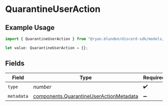 # QuarantineUserAction

## Example Usage

```typescript
import { QuarantineUserAction } from "@ryan.blunden/discord-sdk/models/components";

let value: QuarantineUserAction = {};
```

## Fields

| Field                                                                                              | Type                                                                                               | Required                                                                                           | Description                                                                                        |
| -------------------------------------------------------------------------------------------------- | -------------------------------------------------------------------------------------------------- | -------------------------------------------------------------------------------------------------- | -------------------------------------------------------------------------------------------------- |
| `type`                                                                                             | *number*                                                                                           | :heavy_check_mark:                                                                                 | N/A                                                                                                |
| `metadata`                                                                                         | [components.QuarantineUserActionMetadata](../../models/components/quarantineuseractionmetadata.md) | :heavy_minus_sign:                                                                                 | N/A                                                                                                |